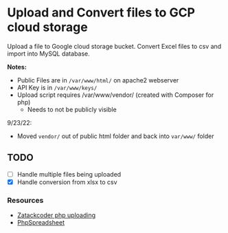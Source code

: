 # Upload and Convert files to GCP cloud storage

Upload a file to Google cloud storage bucket. Convert Excel files to csv and import into MySQL database.

**Notes:**

- Public Files are in ```/var/www/html/``` on apache2 webserver
- API Key is in ``/var/www/keys/``
- Upload script requires /var/www/vendor/ (created with Composer for php)
  - Needs to not be publicly visible

9/23/22:

- Moved ```vendor/``` out of public html folder and back into ```var/www/``` folder

## TODO

- [ ] Handle multiple files being uploaded
- [x] Handle conversion from xlsx to csv

### Resources

- [Zatackcoder php uploading](https://zatackcoder.com/upload-file-to-google-cloud-storage-using-php/)
- [PhpSpreadsheet](https://phpspreadsheet.readthedocs.io/en/latest/topics/reading-and-writing-to-file/)
